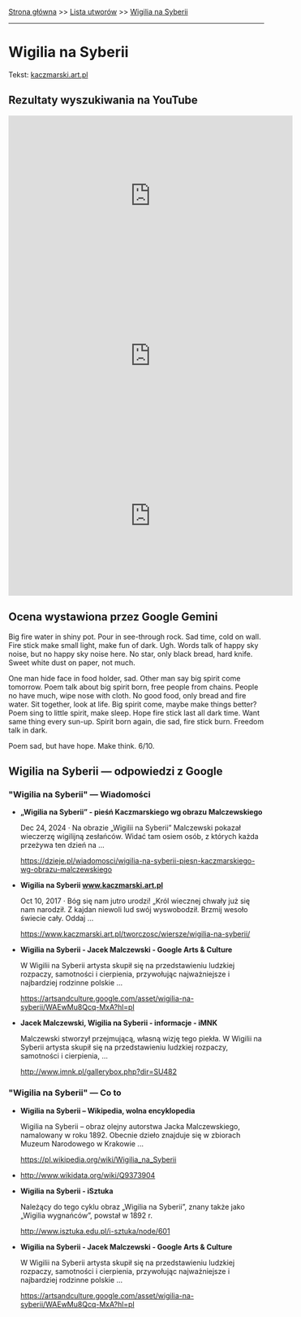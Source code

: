[Strona główna](../index.md) >> [Lista utworów](../list.md) >> [Wigilia na Syberii](636.md)

---

# Wigilia na Syberii

Tekst: [kaczmarski.art.pl](https://www.kaczmarski.art.pl/tworczosc/wiersze/wigilia-na-syberii/)

## Rezultaty wyszukiwania na YouTube

<iframe width="560" height="315" src="https://www.youtube.com/embed/kidVxZKqpqY?si=IdontcarewhotheIRSsendsImnotpayingtaxes" title="YouTube video player" frameborder="0" allow="accelerometer; autoplay; clipboard-write; encrypted-media; gyroscope; picture-in-picture; web-share" referrerpolicy="strict-origin-when-cross-origin" allowfullscreen></iframe>

<iframe width="560" height="315" src="https://www.youtube.com/embed/uVIPp6LJ7MU?si=IdontcarewhotheIRSsendsImnotpayingtaxes" title="YouTube video player" frameborder="0" allow="accelerometer; autoplay; clipboard-write; encrypted-media; gyroscope; picture-in-picture; web-share" referrerpolicy="strict-origin-when-cross-origin" allowfullscreen></iframe>

<iframe width="560" height="315" src="https://www.youtube.com/embed/hpMFsn-b86g?si=IdontcarewhotheIRSsendsImnotpayingtaxes" title="YouTube video player" frameborder="0" allow="accelerometer; autoplay; clipboard-write; encrypted-media; gyroscope; picture-in-picture; web-share" referrerpolicy="strict-origin-when-cross-origin" allowfullscreen></iframe>

## Ocena wystawiona przez Google Gemini

Big fire water in shiny pot. Pour in see-through rock. Sad time, cold on wall. Fire stick make small light, make fun of dark. Ugh. Words talk of happy sky noise, but no happy sky noise here. No star, only black bread, hard knife. Sweet white dust on paper, not much.

One man hide face in food holder, sad. Other man say big spirit come tomorrow. Poem talk about big spirit born, free people from chains. People no have much, wipe nose with cloth. No good food, only bread and fire water. Sit together, look at life. Big spirit come, maybe make things better? Poem sing to little spirit, make sleep. Hope fire stick last all dark time. Want same thing every sun-up. Spirit born again, die sad, fire stick burn. Freedom talk in dark.

Poem sad, but have hope. Make think. 6/10.


## Wigilia na Syberii — odpowiedzi z Google

### "Wigilia na Syberii" — Wiadomości

- **„Wigilia na Syberii” - pieśń Kaczmarskiego wg obrazu Malczewskiego**

    Dec 24, 2024  ·  Na obrazie „Wigilii na Syberii” Malczewski pokazał wieczerzę wigilijną zesłańców. Widać tam osiem osób, z których każda przeżywa ten dzień na ... 

   <https://dzieje.pl/wiadomosci/wigilia-na-syberii-piesn-kaczmarskiego-wg-obrazu-malczewskiego>
- **Wigilia na Syberii www.kaczmarski.art.pl**

    Oct 10, 2017  ·  Bóg się nam jutro urodzi! „Król wiecznej chwały już się nam narodził. Z kajdan niewoli lud swój wyswobodził. Brzmij wesoło świecie cały. Oddaj ... 

   <https://www.kaczmarski.art.pl/tworczosc/wiersze/wigilia-na-syberii/>
- **Wigilia na Syberii - Jacek Malczewski - Google Arts & Culture**

    W Wigilii na Syberii artysta skupił się na przedstawieniu ludzkiej rozpaczy, samotności i cierpienia, przywołując najważniejsze i najbardziej rodzinne polskie ... 

   <https://artsandculture.google.com/asset/wigilia-na-syberii/WAEwMu8Qcq-MxA?hl=pl>
- **Jacek Malczewski, Wigilia na Syberii - informacje - iMNK**

    Malczewski stworzył przejmującą, własną wizję tego piekła. W Wigilii na Syberii artysta skupił się na przedstawieniu ludzkiej rozpaczy, samotności i cierpienia, ... 

   <http://www.imnk.pl/gallerybox.php?dir=SU482>

### "Wigilia na Syberii" — Co to

- **Wigilia na Syberii – Wikipedia, wolna encyklopedia**

    Wigilia na Syberii – obraz olejny autorstwa Jacka Malczewskiego, namalowany w roku 1892. Obecnie dzieło znajduje się w zbiorach Muzeum Narodowego w Krakowie ... 

   <https://pl.wikipedia.org/wiki/Wigilia_na_Syberii>
- <http://www.wikidata.org/wiki/Q9373904>
- **Wigilia na Syberii - iSztuka**

    Należący do tego cyklu obraz „Wigilia na Syberii”, znany także jako „Wigilia wygnańców”, powstał w 1892 r. 

   <http://www.isztuka.edu.pl/i-sztuka/node/601>
- **Wigilia na Syberii - Jacek Malczewski - Google Arts & Culture**

    W Wigilii na Syberii artysta skupił się na przedstawieniu ludzkiej rozpaczy, samotności i cierpienia, przywołując najważniejsze i najbardziej rodzinne polskie ... 

   <https://artsandculture.google.com/asset/wigilia-na-syberii/WAEwMu8Qcq-MxA?hl=pl>

